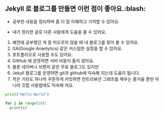 ## Jekyll 로 블로그를 만들면 이런 점이 좋아요.:blash:

* 공부한 내용을 정리하며 좀 더 잘 이해하고 기억할 수 있어요.
- 내가 정리한 글로 다른 사람에게 도움을 줄 수 있어요.
1. 예전에 공부했던 게 잘 떠오르지 않을 때 내 블로그를 찾아 볼 수 있어요.
2. GA(Google Ananlytics) 같은 커스텀한 설정을 할 수 있어요.
3. 포트폴리오로 사용할 수도 있어요. 
4. GitHub 에 운영하면 서버 비용이 들지 않아요.
5. 물론 네이버나 브랜치 같은 무료 블로그도 있지만 
6. Jekyll 블로그를 운영하면 git과 github에 익숙해 지는데 도움이 됩니다.
7. 작은 거라도 하나씩 꾸준하게 커밋하면 컨트리뷰션 그래프를 채우는 즐거움 뿐만 아니라 깃헙 사용법에도 익숙해 져요.

```python
print("Hello World")

for i in range(10):
  print(i)
```
